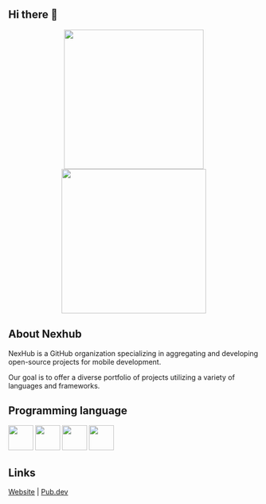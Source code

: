 ## Hi there 👋

<p align="center">
  <img src="https://i.giphy.com/0PFICapNR8kDVwoaRy.webp" width="280" /> 
  <img src="https://i.giphy.com/geYwtodB9AiI0.webp" width="290" />
</p>

## About Nexhub

NexHub is a GitHub organization specializing in aggregating and developing open-source projects for mobile development. 

Our goal is to offer a diverse portfolio of projects utilizing a variety of languages and frameworks.

## Programming language

<img src="https://cdn.jsdelivr.net/gh/devicons/devicon@latest/icons/swift/swift-original.svg" width="50" /> <img src="https://cdn.jsdelivr.net/gh/devicons/devicon@latest/icons/dart/dart-original.svg" width="50" />  <img src="https://cdn.jsdelivr.net/gh/devicons/devicon@latest/icons/kotlin/kotlin-original.svg" width="50" />  <img src="https://cdn.jsdelivr.net/gh/devicons/devicon@latest/icons/javascript/javascript-original.svg" width="50" />

## Links

[Website](https://nexhub.fr/) |
[Pub.dev](https://pub.dev/publishers/nexhub.fr/)
